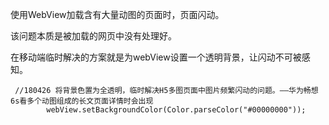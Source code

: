使用WebView加载含有大量动图的页面时，页面闪动。

该问题本质是被加载的网页中没有处理好。

在移动端临时解决的方案就是为webView设置一个透明背景，让闪动不可被感知。

```
 //180426 将背景色置为全透明，临时解决H5多图页面中图片频繁闪动的问题。——华为畅想6s看多个动图组成的长文页面详情时会出现
        webView.setBackgroundColor(Color.parseColor("#00000000"));

```